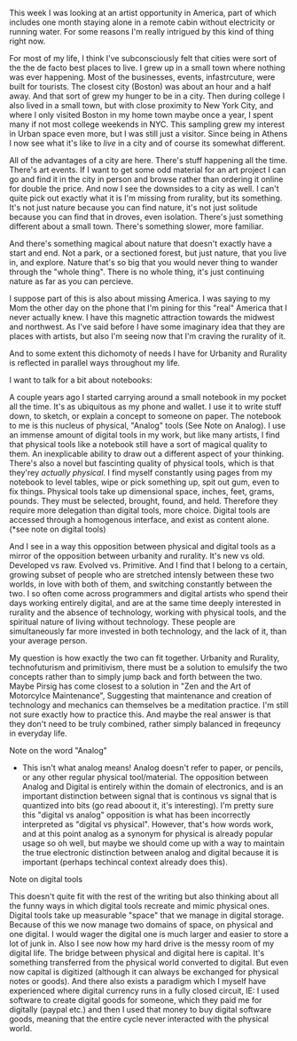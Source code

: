 This week I was looking at an artist opportunity in America, part of which includes one month staying alone in a remote cabin without electricity or running water. For some reasons I'm really intrigued by this kind of thing right now.

For most of my life, I think I've subconsciously felt that cities were sort of the the de facto best places to live. I  grew up in a small town where nothing was ever happening. Most of the businesses, events, infastrcuture, were built for tourists. The closest city (Boston) was about an hour and a half away. And that sort of grew my hunger to be in a city. Then during college I also lived in a small town, but with close proximity to New York City, and where I only visited Boston in my home town maybe once a year, I spent many if not most college weekends in NYC. This sampling grew my interest in Urban space even more, but I was still just a visitor. Since being in Athens I now see what it's like to *live* in a city and of course its somewhat different. 

All of the advantages of a city are here. There's stuff happening all the time. There's art events. If I want to get some odd material for an art project I can go and find it in the city in person and browse rather than ordering it online for double the price. And now I see the downsides to a city as well. I can't quite pick out exactly what it is I'm missing from rurality, but its something. It's not just nature because you can find nature, it's not just solitude because you can find that in droves, even isolation. There's just something different about a small town. There's something slower, more familiar. 

And there's something magical about nature that doesn't exactly have a start and end. Not a park, or a sectioned forest, but just nature, that you live in, and explore. Nature that's so big that you would never thing to wander through the "whole thing". There is no whole thing, it's just continuing nature as far as you can percieve. 

I suppose part of this is also about missing America. I was saying to my Mom the other day on the phone that I'm pining for this "real" America that I never actually knew. I have this magnetic attraction towards the midwest and northwest.  As I've said before I have some imaginary idea that they are places with artists, but also I'm seeing now that I'm craving the rurality of it. 

And to some extent this dichomoty of needs I have for Urbanity and Rurality is reflected in parallel ways throughout my life. 

I want to talk for a bit about notebooks: 

A couple years ago I started carrying around a small notebook in my pocket all the time. It's as ubiquitous as my phone and wallet. I use it to write stuff down, to sketch, or explain a concept to someone on paper. The notebook to me is this nucleus of physical, "Analog" tools (See Note on Analog). I use an immense amount of digital tools in my work, but like many artists, I find that physical tools like a notebook still have a sort of magical quality to them. An inexplicable ability to draw out a different aspect of your thinking. There's also a novel but fascinting quality of physical tools, which is that they'rey *actually physical*. I find myself constantly using pages from my notebook to level tables, wipe or pick something up, spit out gum, even to fix things. Physical tools take up dimensional space, inches, feet, grams, pounds. They must be selected, brought, found, and held. Therefore they require more delegation than digital tools, more choice. Digital tools are accessed through a homogenous interface, and exist as content alone. (*see note on digital tools)

And I see in a way this opposition between physical and digital tools as a mirror of the opposition between urbanity and rurality. It's new vs old. Developed vs raw. Evolved vs. Primitive. And I find that I belong to a certain, growing subset of people who are stretched intensly between these two worlds, in love with both of them, and switching constantly between the two. I so often come across programmers and digital artists who spend their days working entirely digital, and are at the same time deeply interested in rurality and the absence of technology, working with physical tools, and the spiritual nature of living without technology. These people are simultaneously far more invested in both technology, and the lack of it, than your average person. 

My question is how exactly the two can fit together. Urbanity and Rurality, technofuturism and primitivism, there must be a solution to emulsify the two concepts rather than to simply jump back and forth between the two. Maybe Pirsig has come closest to a solution in "Zen and the Art of Motorcylce Maintenance", Suggesting that maintenance and creation of technology and mechanics can themselves be a meditation practice. I'm still not sure exactly how to practice this. And maybe the real answer is that they don't need to be truly combined, rather simply balanced in freqeuncy in everyday life. 


Note on the word "Analog" 
- This isn't what analog means! Analog doesn't refer to paper, or pencils, or any other regular physical tool/material. The opposition between Analog and Digital is entirely within the domain of electronics, and is an important distinction between signal that is continous vs signal that is quantized into bits (go read aboout it, it's interesting). I'm pretty sure this "digital vs analog" opposition is what has been incorrectly interpreted as "digital vs physical". However, that's how words work, and at this point analog as a synonym for physical is already popular usage so oh well, but maybe we should come up with a way to maintain the true electronic distinction between analog and digital because it is important (perhaps techincal context already does this). 

Note on digital tools

This doesn't quite fit with the rest of the writing but also thinking about all the funny ways in which digital tools recreate and mimic physical ones. Digital tools take up measurable "space" that we manage in digital storage. Because of this we now manage two domains of space, on physical and one digital. I would wager the digital one is much larger and easier to store a lot of junk in. Also I see now how my hard drive is the messy room of my digital life. The bridge between physical and digital here is capital. It's something transferred from the physical world  converted to digital. But even now capital is digitized (although it can always be exchanged for physical notes or goods). And there also exists a paradigm which I myself have experienced where digital currency runs in a fully closed circuit, IE: I used software to create digital goods for someone, which they paid me for digitally (paypal etc.) and then I used that money to buy digital software goods, meaning that the entire cycle never interacted with the physical world.